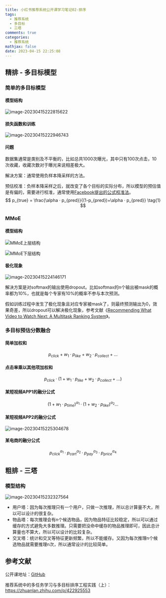 ```yaml
---
title: 小红书推荐系统公开课学习笔记02-排序
tags:
  - 推荐系统
  - 多目标
  - 三塔
comments: true
categories:
  - 推荐系统
mathjax: false
date: 2023-04-15 22:25:08
---
```


## 精排 - 多目标模型

### 简单的多目标模型

#### 模型结构

![image-20230415222815622](https://cdn.jsdelivr.net/gh/notlate-cn/imgs/blogs/image-20230415222815622.png)

#### 损失函数和训练

![image-20230415222946743](https://cdn.jsdelivr.net/gh/notlate-cn/imgs/blogs/image-20230415222946743.png)

#### 问题

数据集通常是类别及不平衡的，比如总共1000次曝光，其中只有100次点击，10次收藏，收藏次数对于曝光来说相差极大。

解决方案：通常使用负样本降采样的方法。

预估校准：负样本降采样之后，就改变了各个目标的实际分布，所以模型的预估值是有偏的，需要进行校准，通常使用[Facebook提出的公式校准法](https://scontent-hkt1-1.xx.fbcdn.net/v/t39.8562-6/240842589_204052295113548_74168590424110542_n.pdf?_nc_cat=109&ccb=1-7&_nc_sid=ad8a9d&_nc_ohc=GpYe6Xuh_zwAX_9-zI1&_nc_ht=scontent-hkt1-1.xx&oh=00_AfAO06LBvBQycnT2QLtgfI_8I786JuhSpXui0ZRsO5cGUA&oe=643EDE4A)。
$$
p_{true} = \frac{\alpha · p_{pred}}{(1-p_{pred})+\alpha · p_{pred}} \tag{1}
$$

### MMoE

#### 模型结构

![MMoE上层结构](https://cdn.jsdelivr.net/gh/notlate-cn/imgs/blogs/image-20230415223826510.png)

![MMoE下层结构](https://cdn.jsdelivr.net/gh/notlate-cn/imgs/blogs/image-20230415223937077.png)

#### 极化现象

![image-20230415224146171](https://cdn.jsdelivr.net/gh/notlate-cn/imgs/blogs/image-20230415224146171.png)

解决方案是对softmax的输出使用dropout。比如softmax的n个输出被mask的概率都为10%，也就是每个专家有10%的概率不参与本次预测。

假如训练过程中发生了极化现象且对应专家被mask了，则最终预测输出为0，效果奇差，所以dropout可以解决极化现象，参考文献《[Recommending What Video to Watch Next: A Multitask Ranking System](https://daiwk.github.io/assets/youtube-multitask.pdf)》。

### 多目标预估分数融合

#### 简单加权和

$$
p_{click} + w_1·p_{like} + w_2·p_{collect} + ...
$$

#### 点击率乘以其他项加权和

$$
p_{click} · ( 1 +  w_1·p_{like} + w_2·p_{collect} + ... )
$$

#### 某短视频APP1的融分公式

$$
(1 + w_1 · p_{time})^{\alpha_1} · (1 + w_2 · p_{like})^{\alpha_2} ...
$$

#### 某短视频APP2的融分公式

![image-20230415225304678](https://cdn.jsdelivr.net/gh/notlate-cn/imgs/blogs/image-20230415225304678.png)

#### 某电商的融分公式

$$
p_{click}^{\alpha_1} · p_{cart}^{\alpha_2} · p_{pay}^{\alpha_3} · p_{price}^{\alpha_4}
$$

## 粗排 - 三塔

### 模型结构

![image-20230415232327564](https://cdn.jsdelivr.net/gh/notlate-cn/imgs/blogs/image-20230415232327564.png)

* 用户塔：因为每次推理只有一个用户，只做一次推理，所以总计算量不大，所以可以设计的很复杂。
* 物品塔：每次推理会有n个候选物品，因为物品特征比较稳定，所以可以通过缓存的方式避免大多数推理。只需要把没命中缓存的物品推理即可，因此总计算量也不算大，所以可以设计的比较复杂。
* 交叉塔：统计和交叉等特征更新频繁，所以不能缓存。又因为每次推理n个候选物品就需要推理n次，所以通常设计的比较简单。

## 参考文献

公开课地址：[GitHub](https://github.com/wangshusen/RecommenderSystem)

推荐系统中的多任务学习与多目标排序工程实践（上）：https://zhuanlan.zhihu.com/p/422925553